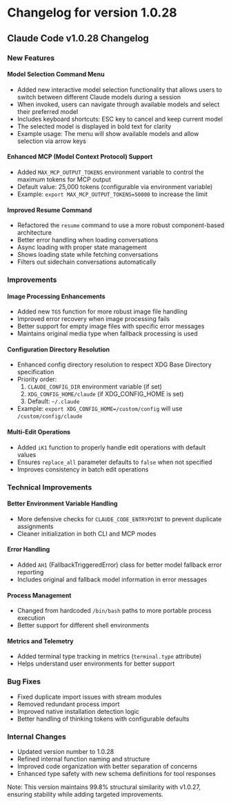 # Changelog for version 1.0.28

## Claude Code v1.0.28 Changelog

### New Features

#### Model Selection Command Menu
- Added new interactive model selection functionality that allows users to switch between different Claude models during a session
- When invoked, users can navigate through available models and select their preferred model
- Includes keyboard shortcuts: ESC key to cancel and keep current model
- The selected model is displayed in bold text for clarity
- Example usage: The menu will show available models and allow selection via arrow keys

#### Enhanced MCP (Model Context Protocol) Support
- Added `MAX_MCP_OUTPUT_TOKENS` environment variable to control the maximum tokens for MCP output
- Default value: 25,000 tokens (configurable via environment variable)
- Example: `export MAX_MCP_OUTPUT_TOKENS=50000` to increase the limit

#### Improved Resume Command
- Refactored the `resume` command to use a more robust component-based architecture
- Better error handling when loading conversations
- Async loading with proper state management
- Shows loading state while fetching conversations
- Filters out sidechain conversations automatically

### Improvements

#### Image Processing Enhancements
- Added new `TG5` function for more robust image file handling
- Improved error recovery when image processing fails
- Better support for empty image files with specific error messages
- Maintains original media type when fallback processing is used

#### Configuration Directory Resolution
- Enhanced config directory resolution to respect XDG Base Directory specification
- Priority order:
  1. `CLAUDE_CONFIG_DIR` environment variable (if set)
  2. `XDG_CONFIG_HOME/claude` (if XDG_CONFIG_HOME is set)
  3. Default: `~/.claude`
- Example: `export XDG_CONFIG_HOME=/custom/config` will use `/custom/config/claude`

#### Multi-Edit Operations
- Added `iK1` function to properly handle edit operations with default values
- Ensures `replace_all` parameter defaults to `false` when not specified
- Improves consistency in batch edit operations

### Technical Improvements

#### Better Environment Variable Handling
- More defensive checks for `CLAUDE_CODE_ENTRYPOINT` to prevent duplicate assignments
- Cleaner initialization in both CLI and MCP modes

#### Error Handling
- Added `AH1` (FallbackTriggeredError) class for better model fallback error reporting
- Includes original and fallback model information in error messages

#### Process Management
- Changed from hardcoded `/bin/bash` paths to more portable process execution
- Better support for different shell environments

#### Metrics and Telemetry
- Added terminal type tracking in metrics (`terminal.type` attribute)
- Helps understand user environments for better support

### Bug Fixes

- Fixed duplicate import issues with stream modules
- Removed redundant process import
- Improved native installation detection logic
- Better handling of thinking tokens with configurable defaults

### Internal Changes

- Updated version number to 1.0.28
- Refined internal function naming and structure
- Improved code organization with better separation of concerns
- Enhanced type safety with new schema definitions for tool responses

Note: This version maintains 99.8% structural similarity with v1.0.27, ensuring stability while adding targeted improvements.
